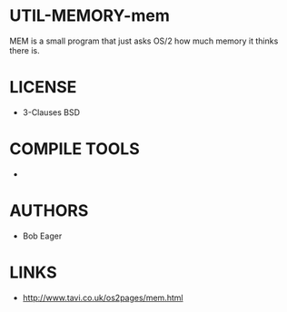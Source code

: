 # UTIL-MEMORY-mem
MEM is a small program that just asks OS/2 how much memory it thinks there is.

LICENSE
===============
* 3-Clauses BSD

COMPILE TOOLS
===============
* 
 
AUTHORS
===============
* Bob Eager

LINKS
===============
* http://www.tavi.co.uk/os2pages/mem.html
